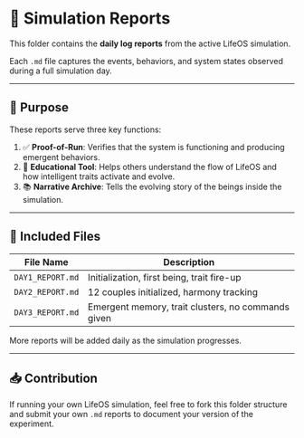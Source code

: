 
# 🧾 Simulation Reports

This folder contains the **daily log reports** from the active LifeOS simulation.

Each `.md` file captures the events, behaviors, and system states observed during a full simulation day.

---

## 📌 Purpose

These reports serve three key functions:

1. ✅ **Proof-of-Run**: Verifies that the system is functioning and producing emergent behaviors.
2. 🧠 **Educational Tool**: Helps others understand the flow of LifeOS and how intelligent traits activate and evolve.
3. 📚 **Narrative Archive**: Tells the evolving story of the beings inside the simulation.

---

## 📂 Included Files

| File Name        | Description                          |
|------------------|--------------------------------------|
| `DAY1_REPORT.md` | Initialization, first being, trait fire-up |
| `DAY2_REPORT.md` | 12 couples initialized, harmony tracking |
| `DAY3_REPORT.md` | Emergent memory, trait clusters, no commands given |

More reports will be added daily as the simulation progresses.

---

## 📥 Contribution

If running your own LifeOS simulation, feel free to fork this folder structure and submit your own `.md` reports to document your version of the experiment.


